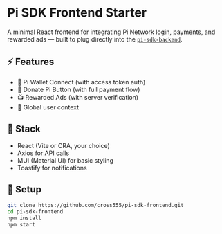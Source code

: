 # Pi SDK Frontend Starter

A minimal React frontend for integrating Pi Network login, payments, and rewarded ads — built to plug directly into the [`pi-sdk-backend`](https://github.com/your-org/pi-sdk-backend).

## ⚡ Features

- 🔌 Pi Wallet Connect (with access token auth)
- 💎 Donate Pi Button (with full payment flow)
- 📺 Rewarded Ads (with server verification)
- 🧠 Global user context

## 🧰 Stack

- React (Vite or CRA, your choice)
- Axios for API calls
- MUI (Material UI) for basic styling
- Toastify for notifications

## 🚀 Setup

```bash
git clone https://github.com/cross555/pi-sdk-frontend.git
cd pi-sdk-frontend
npm install
npm start
